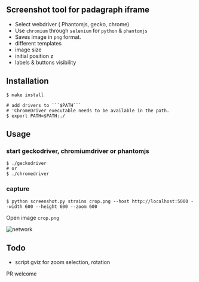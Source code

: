 

##  Screenshot tool for padagraph iframe

*  Select webdriver ( Phantomjs, gecko, chrome)
*  Use ```chromium``` through ```selenium``` for ```python``` & ```phantomjs```
*  Saves image in ```png``` format.
*  different templates 
*  image size 
*  initial position z
*  labels & buttons visibility 

## Installation

    $ make install
    
    # add drivers to ```$PATH```
    # 'ChromeDriver executable needs to be available in the path.
    $ export PATH=$PATH:./

## Usage  
        
### start geckodriver, chromiumdriver or phantomjs   
   
    $ ./geckodriver
    # or
    $ ./chromedriver

### capture

    $ python screenshot.py strains crop.png --host http://localhost:5000 --width 600 --height 600 --zoom 600  

Open image ```crop.png```

![network](https://github.com/ynnk/community/blob/master/screenshot/crop.png?raw=true)

## Todo

* script gviz for zoom selection, rotation  

PR welcome 
